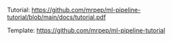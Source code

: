 Tutorial: https://github.com/mrpep/ml-pipeline-tutorial/blob/main/docs/tutorial.pdf

Template: https://github.com/mrpep/ml-pipeline-tutorial
